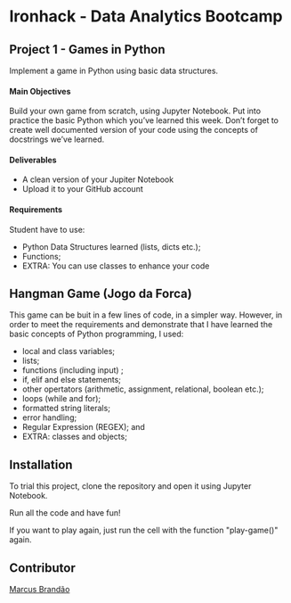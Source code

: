 # Ironhack - Data Analytics Bootcamp

## Project 1 - Games in Python

 Implement a game in Python using basic data structures.

#### Main Objectives

Build your own game from scratch, using Jupyter Notebook. Put into practice the basic Python which
you’ve learned this week. Don’t forget to create well documented version of
your code using the concepts of docstrings we’ve learned.

#### Deliverables

- A clean version of your Jupiter Notebook
- Upload it to your GitHub account

#### Requirements

Student have to use:
- Python Data Structures learned (lists, dicts etc.);
- Functions;
- EXTRA: You can use classes to enhance your code

## Hangman Game (Jogo da Forca)

This game can be buit in a few lines of code, in a simpler way. However, in order to meet the requirements and demonstrate that I have learned the basic concepts of Python programming, I used:
- local and class variables;
- lists;
- functions (including input) ;
- if, elif and else statements;
- other opertators (arithmetic, assignment, relational, boolean etc.);
- loops (while and for);
- formatted string literals;
- error handling;
- Regular Expression (REGEX); and
- EXTRA: classes and objects;

## Installation

To trial this project, clone the repository and open it using Jupyter Notebook.

Run all the code and have fun!

If you want to play again, just run the cell with the function "play-game()" again.

## Contributor

[Marcus Brandão](https://www.linkedin.com/in/marcusffbrandao)
